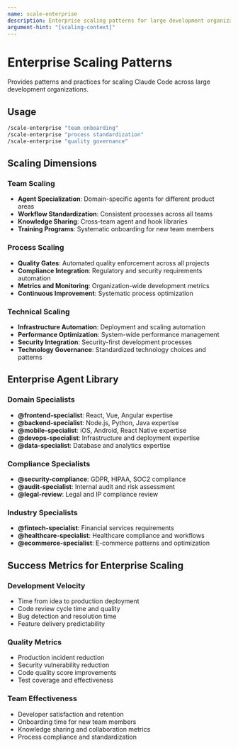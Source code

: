 ```yaml
---
name: scale-enterprise
description: Enterprise scaling patterns for large development organizations
argument-hint: "[scaling-context]"
---
```


# Enterprise Scaling Patterns

Provides patterns and practices for scaling Claude Code across large development organizations.

## Usage

```bash
/scale-enterprise "team onboarding"
/scale-enterprise "process standardization"
/scale-enterprise "quality governance"
```

## Scaling Dimensions

### Team Scaling
- **Agent Specialization**: Domain-specific agents for different product areas
- **Workflow Standardization**: Consistent processes across all teams
- **Knowledge Sharing**: Cross-team agent and hook libraries
- **Training Programs**: Systematic onboarding for new team members

### Process Scaling
- **Quality Gates**: Automated quality enforcement across all projects
- **Compliance Integration**: Regulatory and security requirements automation
- **Metrics and Monitoring**: Organization-wide development metrics
- **Continuous Improvement**: Systematic process optimization

### Technical Scaling
- **Infrastructure Automation**: Deployment and scaling automation
- **Performance Optimization**: System-wide performance management
- **Security Integration**: Security-first development processes
- **Technology Governance**: Standardized technology choices and patterns

## Enterprise Agent Library

### Domain Specialists
- **@frontend-specialist**: React, Vue, Angular expertise
- **@backend-specialist**: Node.js, Python, Java expertise  
- **@mobile-specialist**: iOS, Android, React Native expertise
- **@devops-specialist**: Infrastructure and deployment expertise
- **@data-specialist**: Database and analytics expertise

### Compliance Specialists
- **@security-compliance**: GDPR, HIPAA, SOC2 compliance
- **@audit-specialist**: Internal audit and risk assessment
- **@legal-review**: Legal and IP compliance review

### Industry Specialists
- **@fintech-specialist**: Financial services requirements
- **@healthcare-specialist**: Healthcare compliance and workflows
- **@ecommerce-specialist**: E-commerce patterns and optimization

## Success Metrics for Enterprise Scaling

### Development Velocity
- Time from idea to production deployment
- Code review cycle time and quality
- Bug detection and resolution time
- Feature delivery predictability

### Quality Metrics
- Production incident reduction
- Security vulnerability reduction  
- Code quality score improvements
- Test coverage and effectiveness

### Team Effectiveness
- Developer satisfaction and retention
- Onboarding time for new team members
- Knowledge sharing and collaboration metrics
- Process compliance and standardization